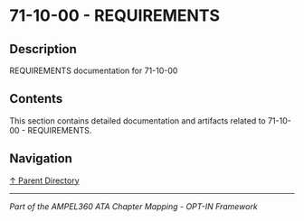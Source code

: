 # 71-10-00 - REQUIREMENTS

## Description

REQUIREMENTS documentation for 71-10-00

## Contents

This section contains detailed documentation and artifacts related to 71-10-00 - REQUIREMENTS.

## Navigation

[↑ Parent Directory](../README.md)

---

*Part of the AMPEL360 ATA Chapter Mapping - OPT-IN Framework*
